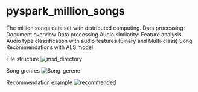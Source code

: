 # pyspark_million_songs
The million songs data set with distributed computing. 
Data processing:
  Document overview
  Data processing
Audio similarity:
  Feature analysis
  Audio type classification with audio features (Binary and Multi-class)
Song Recommendations with ALS model

File structure
![msd_directory](https://user-images.githubusercontent.com/44221499/76157062-d9fdbf80-6168-11ea-90a7-8ec41a8b7ed5.png)

Song grenres
![Song_gerene](https://user-images.githubusercontent.com/44221499/76157082-0addf480-6169-11ea-8253-96c62ec497c7.png)

Recommendation example
![recommended](https://user-images.githubusercontent.com/44221499/76157117-7b851100-6169-11ea-8a5d-28f7d2203fa6.png)
